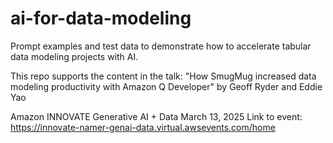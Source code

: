 # ai-for-data-modeling
Prompt examples and test data to demonstrate how to accelerate tabular data modeling projects with AI.

This repo supports the content in the talk:
"How SmugMug increased data modeling productivity with Amazon Q Developer"
by Geoff Ryder and Eddie Yao

Amazon INNOVATE Generative AI + Data
March 13, 2025
Link to event:
https://innovate-namer-genai-data.virtual.awsevents.com/home
